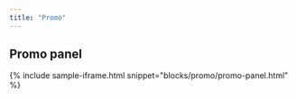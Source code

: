 ```yaml
---
title: "Promo"
---
```


## Promo panel

{% include sample-iframe.html snippet="blocks/promo/promo-panel.html" %}